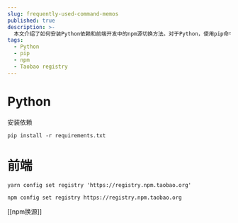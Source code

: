 ```yaml
---
slug: frequently-used-command-memos
published: true
description: >-
  本文介绍了如何安装Python依赖和前端开发中的npm源切换方法。对于Python，使用pip命令安装requirements.txt文件中列出的依赖。对于前端开发，提供了通过yarn和npm命令将源切换到淘宝镜像的步骤。
tags:
  - Python
  - pip
  - npm
  - Taobao registry
---
```


# Python

安装依赖

```
pip install -r requirements.txt
```

# 前端

`yarn config set registry 'https://registry.npm.taobao.org'`

`npm config set registry https://registry.npm.taobao.org`

[[npm换源]]
